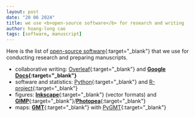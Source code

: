 ```yaml
---
layout: post
date: "20 06 2024"
title: we use <b>open-source software</b> for research and writing
author: hoang-long cao
tags: [software, manuscript]
---
```


Here is the list of [open-source software](https://en.wikipedia.org/wiki/Open-source_software){:target="_blank"} that we use for conducting research and preparing manuscripts.

- collaborative writing: [<overleaf>Overleaf</overleaf>](https://www.overleaf.com/){:target="_blank"} and **[Google Docs](https://docs.google.com/){:target="_blank"}**
- software and statistics: [<python>Python</python>](https://www.python.org/){:target="_blank"} and [<r-project>R-project</r-project>](https://www.r-project.org/){:target="_blank"}
- figures: [<strong>Inkscape</strong>](https://inkscape.org/){:target="_blank"} (vector formats) and [<strong>GIMP</strong>](https://www.gimp.org/){:target="_blank"}/[<strong>Photopea</strong>](https://www.photopea.com/){:target="_blank"}
- maps: [<strong>GMT</strong>](https://www.generic-mapping-tools.org/){:target="_blank"} with [<python>PyGMT</python>](https://www.pygmt.org/){:target="_blank"}


<!-- We might consider this funding [Essential Open Source Software for Science](https://chanzuckerberg.com/rfa/essential-open-source-software-for-science/){:target="_blank"} in the future. -->
